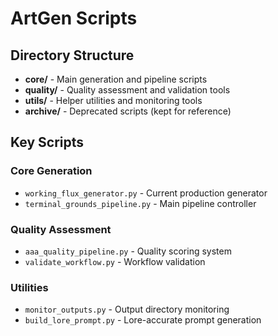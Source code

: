 # ArtGen Scripts

## Directory Structure

- **core/** - Main generation and pipeline scripts
- **quality/** - Quality assessment and validation tools
- **utils/** - Helper utilities and monitoring tools
- **archive/** - Deprecated scripts (kept for reference)

## Key Scripts

### Core Generation
- `working_flux_generator.py` - Current production generator
- `terminal_grounds_pipeline.py` - Main pipeline controller

### Quality Assessment
- `aaa_quality_pipeline.py` - Quality scoring system
- `validate_workflow.py` - Workflow validation

### Utilities
- `monitor_outputs.py` - Output directory monitoring
- `build_lore_prompt.py` - Lore-accurate prompt generation
